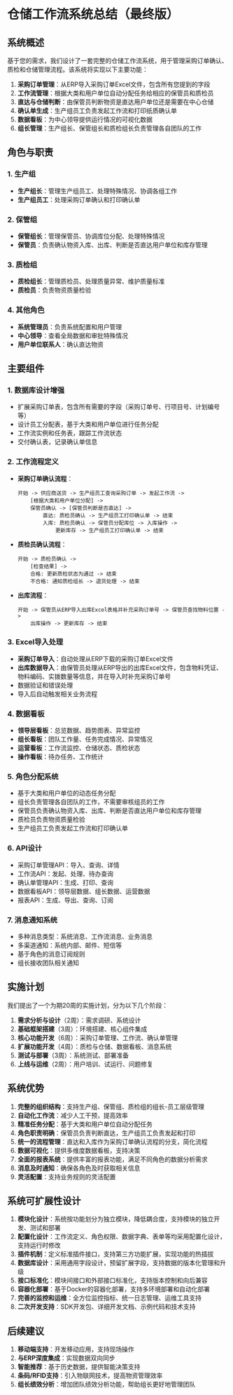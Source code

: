 # 仓储工作流系统总结（最终版）

## 系统概述

基于您的需求，我们设计了一套完整的仓储工作流系统，用于管理采购订单确认、质检和仓储管理流程。该系统将实现以下主要功能：

1. **采购订单管理**：从ERP导入采购订单Excel文件，包含所有您提到的字段
2. **工作流管理**：根据大类和用户单位自动分配任务给相应的保管员和质检员
3. **直达与仓储判断**：由保管员判断物资是直达用户单位还是需要在中心仓储
4. **确认单生成**：生产组员工负责发起工作流和打印纸质确认单
5. **数据看板**：为中心领导提供运行情况的可视化数据
6. **组长管理**：生产组长、保管组长和质检组长负责管理各自团队的工作

## 角色与职责

### 1. 生产组
- **生产组长**：管理生产组员工、处理特殊情况、协调各组工作
- **生产组员工**：处理采购订单确认和打印确认单

### 2. 保管组
- **保管组长**：管理保管员、协调库位分配、处理特殊情况
- **保管员**：负责确认物资入库、出库、判断是否直达用户单位和库存管理

### 3. 质检组
- **质检组长**：管理质检员、处理质量异常、维护质量标准
- **质检员**：负责物资质量检验

### 4. 其他角色
- **系统管理员**：负责系统配置和用户管理
- **中心领导**：查看全局数据和审批特殊情况
- **用户单位联系人**：确认直达物资

## 主要组件

### 1. 数据库设计增强
- 扩展采购订单表，包含所有需要的字段（采购订单号、行项目号、计划编号等）
- 设计员工分配表，基于大类和用户单位进行任务分配
- 工作流实例和任务表，跟踪工作流状态
- 交付确认表，记录确认单信息

### 2. 工作流程定义
- **采购订单确认流程**：
  ```
  开始 -> 供应商送货 -> 生产组员工查询采购订单 -> 发起工作流 ->
      [根据大类和用户单位分配] ->
      保管员确认 -> [保管员判断是否直达] ->
          直达: 质检员确认 -> 生产组员工打印确认单 -> 结束
          入库: 质检员确认 -> 保管员分配库位 -> 入库操作 ->
              更新库存 -> 生产组员工打印确认单 -> 结束
  ```

- **质检员确认流程**：
  ```
  开始 -> 质检员确认 ->
      [检查结果] ->
      合格: 更新质检状态为通过 -> 结束
      不合格: 通知质检组长 -> 退货处理 -> 结束
  ```

- **出库流程**：
  ```
  开始 -> 保管员从ERP导入出库Excel表格并补充采购订单号 -> 保管员查找物料位置 ->
      出库操作 -> 更新库存 -> 结束
  ```

### 3. Excel导入处理
- **采购订单导入**：自动处理从ERP下载的采购订单Excel文件
- **出库数据导入**：由保管员处理从ERP导出的出库Excel文件，包含物料凭证、物料编码、实拨数量等信息，并在导入时补充采购订单号
- 数据验证和错误处理
- 导入后自动触发相关业务流程

### 4. 数据看板
- **领导层看板**：总览数据、趋势图表、异常监控
- **组长看板**：团队工作量、任务完成情况、异常情况
- **运营看板**：工作流监控、仓储状态、质检状态
- **操作看板**：待办任务、工作统计

### 5. 角色分配系统
- 基于大类和用户单位的动态任务分配
- 组长负责管理各自团队的工作，不需要审核组员的工作
- 保管员负责确认物资入库、出库、判断是否直达用户单位和库存管理
- 质检员负责物资质量检验
- 生产组员工负责发起工作流和打印确认单

### 6. API设计
- 采购订单管理API：导入、查询、详情
- 工作流API：发起、处理、待办查询
- 确认单管理API：生成、打印、查询
- 数据看板API：领导层数据、组长数据、运营数据
- 报表API：生成、导出、查询、订阅

### 7. 消息通知系统
- 多种消息类型：系统消息、工作流消息、业务消息
- 多渠道通知：系统内部、邮件、短信等
- 基于角色的消息订阅规则
- 组长接收团队相关通知

## 实施计划

我们提出了一个为期20周的实施计划，分为以下几个阶段：

1. **需求分析与设计**（2周）：需求调研、系统设计
2. **基础框架搭建**（3周）：环境搭建、核心组件集成
3. **核心功能开发**（6周）：采购订单管理、工作流、确认单管理
4. **扩展功能开发**（4周）：质检与仓储、数据看板、消息系统
5. **测试与部署**（3周）：系统测试、部署准备
6. **上线与运维**（2周）：用户培训、试运行、问题修复

## 系统优势

1. **完整的组织结构**：支持生产组、保管组、质检组的组长-员工层级管理
2. **自动化工作流**：减少人工干预，提高效率
3. **精准任务分配**：基于大类和用户单位自动分配任务
4. **角色职责明确**：保管员负责判断直达，生产组员工负责发起和打印
5. **统一的流程管理**：直达和入库作为采购订单确认流程的分支，简化流程
6. **数据可视化**：提供多维度数据看板，支持决策
7. **全面的报表系统**：提供丰富的报表功能，满足不同角色的数据分析需求
8. **消息及时通知**：确保各角色及时获取相关信息
9. **灵活配置**：支持业务规则的灵活配置

## 系统可扩展性设计

1. **模块化设计**：系统按功能划分为独立模块，降低耦合度，支持模块的独立开发、测试和部署
2. **配置化设计**：工作流定义、角色权限、数据字典、表单等均采用配置化设计，支持运行时修改
3. **插件机制**：定义标准插件接口，支持第三方功能扩展，实现功能的热插拔
4. **数据库设计**：采用通用字段设计，预留扩展字段，支持数据的版本化管理和升级
5. **接口标准化**：模块间接口和外部接口标准化，支持版本控制和向后兼容
6. **容器化部署**：基于Docker的容器化部署，支持多环境部署和自动化部署
7. **完善的监控和运维**：全方位监控指标、统一日志管理、运维工具支持
8. **二次开发支持**：SDK开发包、详细开发文档、示例代码和技术支持

## 后续建议

1. **移动端支持**：开发移动应用，支持现场操作
2. **与ERP深度集成**：实现数据双向同步
3. **智能推荐**：基于历史数据，提供智能决策支持
4. **条码/RFID支持**：引入物联网技术，提高物资管理效率
5. **组长绩效分析**：增加团队绩效分析功能，帮助组长更好地管理团队
